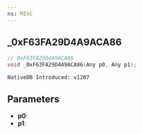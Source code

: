 ```yaml
---
ns: MISC
---
```

## _0xF63FA29D4A9ACA86

```c
// 0xF63FA29D4A9ACA86
void _0xF63FA29D4A9ACA86(Any p0, Any p1);
```

```
NativeDB Introduced: v1207
```

## Parameters
* **p0**:
* **p1**:
